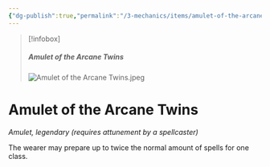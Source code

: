 ```yaml
---
{"dg-publish":true,"permalink":"/3-mechanics/items/amulet-of-the-arcane-twins/","tags":["item"],"created":"2025-03-25T21:56:29.008-04:00","updated":"2025-03-25T21:58:24.401-04:00"}
---
```



> [!infobox]
> ##### Amulet of the Arcane Twins
>  ![Amulet of the Arcane Twins.jpeg](/img/user/z_Assets/Amulet%20of%20the%20Arcane%20Twins.jpeg)
# Amulet of the Arcane Twins
*Amulet, legendary (requires attunement by a spellcaster)*  

The wearer may prepare up to twice the normal amount of spells for one class.